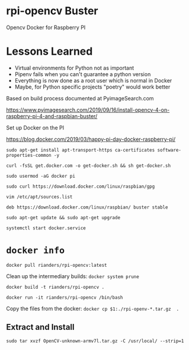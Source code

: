 # rpi-opencv Buster

Opencv Docker for Raspberry PI

# Lessons Learned
* Virtual environments for Python not as important
* Pipenv fails when you can't guarantee a python version
* Everything is now done as a root user which is normal in Docker
* Maybe, for Python specific projects "poetry" would work better

Based on build process documented at PyimageSearch.com

https://www.pyimagesearch.com/2019/09/16/install-opencv-4-on-raspberry-pi-4-and-raspbian-buster/

Set up Docker on the PI

https://blog.docker.com/2019/03/happy-pi-day-docker-raspberry-pi/

`sudo apt-get install apt-transport-https ca-certificates software-properties-common -y`

`curl -fsSL get.docker.com -o get-docker.sh && sh get-docker.sh`

`sudo usermod -aG docker pi`

`sudo curl https://download.docker.com/linux/raspbian/gpg`

`vim /etc/apt/sources.list`

`deb https://download.docker.com/linux/raspbian/ buster stable`

`sudo apt-get update && sudo apt-get upgrade`

`systemctl start docker.service`

`docker info`
 ====

`docker pull rianders/rpi-opencv:latest`

Clean up the intermediary builds:
`docker system prune`

`docker build -t rianders/rpi-opencv .`

`docker run -it rianders/rpi-opencv /bin/bash`

Copy the files from the docker:
`docker cp $1:./rpi-openv-*.tar.gz  .`


## Extract and Install
`sudo tar xvzf OpenCV-unknown-armv7l.tar.gz -C /usr/local/ --strip=1`

